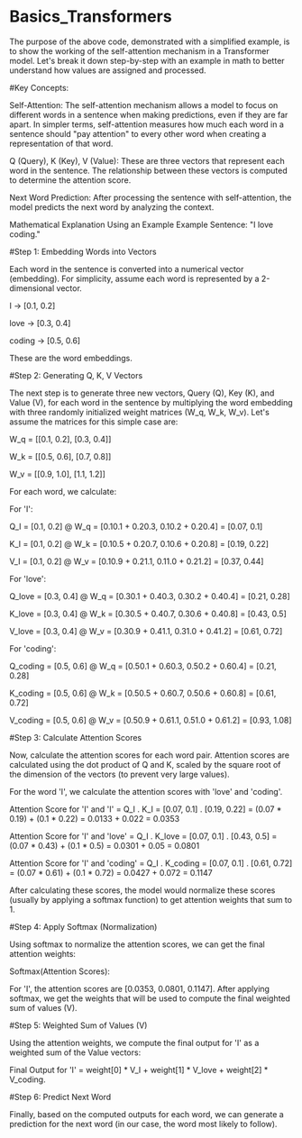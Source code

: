 # Basics_Transformers

The purpose of the above code, demonstrated with a simplified example, is to show the working of the self-attention mechanism in a Transformer model. Let's break it down step-by-step with an example in math to better understand how values are assigned and processed.

#Key Concepts:

Self-Attention: The self-attention mechanism allows a model to focus on different words in a sentence when making predictions, even if they are far apart. In simpler terms, self-attention measures how much each word in a sentence should "pay attention" to every other word when creating a representation of that word.

Q (Query), K (Key), V (Value): These are three vectors that represent each word in the sentence. The relationship between these vectors is computed to determine the attention score.

Next Word Prediction: After processing the sentence with self-attention, the model predicts the next word by analyzing the context.

Mathematical Explanation Using an Example
Example Sentence:
"I love coding."

#Step 1: Embedding Words into Vectors

Each word in the sentence is converted into a numerical vector (embedding). For simplicity, assume each word is represented by a 2-dimensional vector.

I → [0.1, 0.2]

love → [0.3, 0.4]

coding → [0.5, 0.6]

These are the word embeddings.

#Step 2: Generating Q, K, V Vectors

The next step is to generate three new vectors, Query (Q), Key (K), and Value (V), for each word in the sentence by multiplying the word embedding with three randomly initialized weight matrices (W_q, W_k, W_v). Let's assume the matrices for this simple case are:

W_q = [[0.1, 0.2], [0.3, 0.4]]

W_k = [[0.5, 0.6], [0.7, 0.8]]

W_v = [[0.9, 1.0], [1.1, 1.2]]

For each word, we calculate:

For 'I':

Q_I = [0.1, 0.2] @ W_q = [0.10.1 + 0.20.3, 0.10.2 + 0.20.4] = [0.07, 0.1]

K_I = [0.1, 0.2] @ W_k = [0.10.5 + 0.20.7, 0.10.6 + 0.20.8] = [0.19, 0.22]

V_I = [0.1, 0.2] @ W_v = [0.10.9 + 0.21.1, 0.11.0 + 0.21.2] = [0.37, 0.44]

For 'love':

Q_love = [0.3, 0.4] @ W_q = [0.30.1 + 0.40.3, 0.30.2 + 0.40.4] = [0.21, 0.28]

K_love = [0.3, 0.4] @ W_k = [0.30.5 + 0.40.7, 0.30.6 + 0.40.8] = [0.43, 0.5]

V_love = [0.3, 0.4] @ W_v = [0.30.9 + 0.41.1, 0.31.0 + 0.41.2] = [0.61, 0.72]

For 'coding':

Q_coding = [0.5, 0.6] @ W_q = [0.50.1 + 0.60.3, 0.50.2 + 0.60.4] = [0.21, 0.28]

K_coding = [0.5, 0.6] @ W_k = [0.50.5 + 0.60.7, 0.50.6 + 0.60.8] = [0.61, 0.72]

V_coding = [0.5, 0.6] @ W_v = [0.50.9 + 0.61.1, 0.51.0 + 0.61.2] = [0.93, 1.08]

#Step 3: Calculate Attention Scores

Now, calculate the attention scores for each word pair. Attention scores are calculated using the dot product of Q and K, scaled by the square root of the dimension of the vectors (to prevent very large values).

For the word 'I', we calculate the attention scores with 'love' and 'coding'.

Attention Score for 'I' and 'I' = Q_I . K_I = [0.07, 0.1] . [0.19, 0.22] = (0.07 * 0.19) + (0.1 * 0.22) = 0.0133 + 0.022 = 0.0353

Attention Score for 'I' and 'love' = Q_I . K_love = [0.07, 0.1] . [0.43, 0.5] = (0.07 * 0.43) + (0.1 * 0.5) = 0.0301 + 0.05 = 0.0801

Attention Score for 'I' and 'coding' = Q_I . K_coding = [0.07, 0.1] . [0.61, 0.72] = (0.07 * 0.61) + (0.1 * 0.72) = 0.0427 + 0.072 = 0.1147

After calculating these scores, the model would normalize these scores (usually by applying a softmax function) to get attention weights that sum to 1.

#Step 4: Apply Softmax (Normalization)

Using softmax to normalize the attention scores, we can get the final attention weights:

Softmax(Attention Scores):

For 'I', the attention scores are [0.0353, 0.0801, 0.1147]. After applying softmax, we get the weights that will be used to compute the final weighted sum of values (V).

#Step 5: Weighted Sum of Values (V)

Using the attention weights, we compute the final output for 'I' as a weighted sum of the Value vectors:

Final Output for 'I' = weight[0] * V_I + weight[1] * V_love + weight[2] * V_coding.

#Step 6: Predict Next Word

Finally, based on the computed outputs for each word, we can generate a prediction for the next word (in our case, the word most likely to follow).

